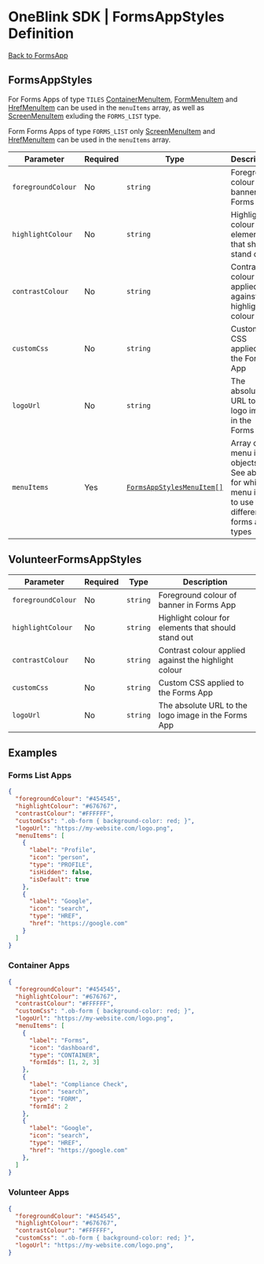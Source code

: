 # OneBlink SDK | FormsAppStyles Definition

[Back to FormsApp](./README.md)

## FormsAppStyles

For Forms Apps of type `TILES` [ContainerMenuItem](./FormsAppStylesMenuItems.md#containermenuitem), [FormMenuItem](./FormsAppStylesMenuItems.md#formmenuitem) and [HrefMenuItem](./FormsAppStylesMenuItems.md#hrefmenuitem) can be used in the `menuItems` array, as well as [ScreenMenuItem](./FormsAppStylesMenuItems.md#screenmenuitem) exluding the `FORMS_LIST` type.

Form Forms Apps of type `FORMS_LIST` only [ScreenMenuItem](./FormsAppStylesMenuItems.md#screenmenuitem) and [HrefMenuItem](./FormsAppStylesMenuItems.md#hrefmenuitem) can be used in the `menuItems` array.

| Parameter          | Required | Type                                                       | Description                                                                                     |
| ------------------ | -------- | ---------------------------------------------------------- | ----------------------------------------------------------------------------------------------- |
| `foregroundColour` | No       | `string`                                                   | Foreground colour of banner in Forms App                                                        |
| `highlightColour`  | No       | `string`                                                   | Highlight colour for elements that should stand out                                             |
| `contrastColour`   | No       | `string`                                                   | Contrast colour applied against the highlight colour                                            |
| `customCss`        | No       | `string`                                                   | Custom CSS applied to the Forms App                                                             |
| `logoUrl`          | No       | `string`                                                   | The absolute URL to the logo image in the Forms App                                             |
| `menuItems`        | Yes      | [`FormsAppStylesMenuItem[]`](./FormsAppStylesMenuItems.md) | Array of menu item objects. See above for which menu items to use for different forms app types |

## VolunteerFormsAppStyles

| Parameter          | Required | Type     | Description                                          |
| ------------------ | -------- | -------- | ---------------------------------------------------- |
| `foregroundColour` | No       | `string` | Foreground colour of banner in Forms App             |
| `highlightColour`  | No       | `string` | Highlight colour for elements that should stand out  |
| `contrastColour`   | No       | `string` | Contrast colour applied against the highlight colour |
| `customCss`        | No       | `string` | Custom CSS applied to the Forms App                  |
| `logoUrl`          | No       | `string` | The absolute URL to the logo image in the Forms App  |

## Examples

### Forms List Apps

```JSON
{
  "foregroundColour": "#454545",
  "highlightColour": "#676767",
  "contrastColour": "#FFFFFF",
  "customCss": ".ob-form { background-color: red; }",
  "logoUrl": "https://my-website.com/logo.png",
  "menuItems": [
    {
      "label": "Profile",
      "icon": "person",
      "type": "PROFILE",
      "isHidden": false,
      "isDefault": true
    },
    {
      "label": "Google",
      "icon": "search",
      "type": "HREF",
      "href": "https://google.com"
    }
  ]
}
```

### Container Apps

```JSON
{
  "foregroundColour": "#454545",
  "highlightColour": "#676767",
  "contrastColour": "#FFFFFF",
  "customCss": ".ob-form { background-color: red; }",
  "logoUrl": "https://my-website.com/logo.png",
  "menuItems": [
    {
      "label": "Forms",
      "icon": "dashboard",
      "type": "CONTAINER",
      "formIds": [1, 2, 3]
    },
    {
      "label": "Compliance Check",
      "icon": "search",
      "type": "FORM",
      "formId": 2
    },
    {
      "label": "Google",
      "icon": "search",
      "type": "HREF",
      "href": "https://google.com"
    },
  ]
}
```

### Volunteer Apps

```JSON
{
  "foregroundColour": "#454545",
  "highlightColour": "#676767",
  "contrastColour": "#FFFFFF",
  "customCss": ".ob-form { background-color: red; }",
  "logoUrl": "https://my-website.com/logo.png",
}
```
